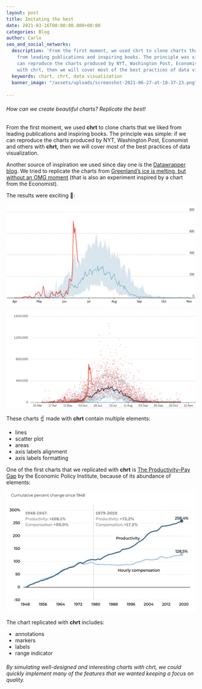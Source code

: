 ```yaml
---
layout: post
title: Imitating the best
date: 2021-03-16T00:00:00.000+00:00
categories: Blog
author: Carlo
seo_and_social_networks:
  description: 'From the first moment, we used chrt to clone charts that we liked
    from leading publications and inspiring books. The principle was simple: if we
    can reproduce the charts produced by NYT, Washington Post, Economist and others
    with chrt, then we will cover most of the best practices of data visualization.'
  keywords: chart, chrt, data visualization
  banner_image: "/assets/uploads/screenshot-2021-06-27-at-18-37-23.png"

---
```

###### How can we create beautiful charts? Replicate the best!

From the first moment, we used **chrt** to clone charts that we liked from leading publications and inspiring books. The principle was simple: if we can reproduce the charts produced by NYT, Washington Post, Economist and others with **chrt,** then we will cover most of the best practices of data visualization.

Another source of inspiration we used since day one is the [Datawrapper blog](https://blog.datawrapper.de/). We tried to replicate the charts from [Greenland’s ice is melting, but without an OMG moment](https://blog.datawrapper.de/weekly-chart-greenland-ice-melting-global-warming-2019/) (that is also an experiment inspired by a chart from the Economist).

The results were exciting 🎊:

![](/assets/uploads/screenshot-2021-06-27-at-18-04-26.png)

![](/assets/uploads/screenshot-2021-06-27-at-18-06-51.png)

These charts ☝️ made with **chrt** contain multiple elements:

* lines
* scatter plot
* areas
* axis labels alignment
* axis labels formatting

One of the first charts that we replicated with **chrt** is [The Productivity–Pay Gap](https://www.epi.org/productivity-pay-gap/) by the Economic Policy Institute, because of its abundance of elements:

![](/assets/uploads/screenshot-2021-06-27-at-18-46-55.png)

The chart replicated with **chrt** includes:

* annotations
* markers
* labels
* range indicator

###### By simulating well-designed and interesting charts with chrt, we could quickly implement many of the features that we wanted keeping a focus on quality.
